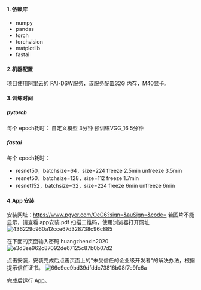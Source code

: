 #### 1. 依赖库
* numpy
* pandas
* torch
* torchvision
* matplotlib
* fastai

#### 2.机器配置
项目使用阿里云的 PAI-DSW服务，该服务配置32G 内存，M40显卡。

#### 3.训练时间

##### pytorch
每个 epoch耗时：
自定义模型    3分钟
预训练VGG_16  5分钟

##### fastai
每个 epoch耗时：
* resnet50，batchsize=64，size=224
  freeze 2.5min
  unfreeze 3.5min
* resnet50，batchsize=128，size=112
  freeze 1.7min
* resnet152，batchsize=32，size=224
  freeze 6min
  unfreeze 6min

#### 4.App 安装

安装网址：https://www.pgyer.com/OeG6?sign=&auSign=&code=
若图片不能显示，请查看 app安装.pdf
扫描二维码，使用浏览器打开网址
![436229c960a12cce67d328738c96c885](README.resources/IMG_C517A60EF8E9-1_1.jpeg)

在下面的页面输入密码 huangzhenxin2020
![e3d3ee962c87092de67125c87b0b07d2](README.resources/IMG_BE36EB3DFDAB-1.jpeg)


点击安装，安装完成后点击页面上的"未受信任的企业级开发者"的解决办法，根据提示信任证书。
![66e9ee9bd39dfddc73816b08f7e9fc6a](README.resources/IMG_597ECBA5425A-1.jpeg)

完成后运行 App。
